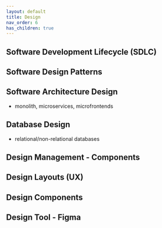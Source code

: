 ```yaml
---
layout: default
title: Design
nav_order: 6
has_children: true
---
```

## Software Development Lifecycle (SDLC)

## Software Design Patterns

## Software Architecture Design
- monolith, microservices, microfrontends

## Database Design
- relational/non-relational databases

## Design Management - Components

## Design Layouts (UX)

## Design Components

## Design Tool - Figma